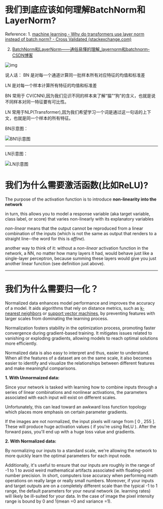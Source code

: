 # 我们到底应该如何理解BatchNorm和LayerNorm?

Reference: 1.   [machine learning - Why do transformers use layer norm instead of batch norm? - Cross Validated (stackexchange.com)](https://stats.stackexchange.com/questions/474440/why-do-transformers-use-layer-norm-instead-of-batch-norm)

2.  [BatchNorm和LayerNorm——通俗易懂的理解_layernorm和batchnorm-CSDN博客](https://blog.csdn.net/Little_White_9/article/details/123345062)

![img](https://miro.medium.com/v2/resize:fit:1400/0*K45DoPRbhC5-dqq1)

说人话： BN 是对每一个通道计算同一批样本所有对应特征的均值和标准差

LN 是对每一个样本计算所有特征的均值和标准差

BN 常用于 CV(CNN),因为我们见识不同的样本来了解“猫”“狗”的含义，也就是说不同样本对同一特征要有可比性。

LN 常用于NLP(Transformer),因为我们希望学习一个词是通过这一句话的上下文，也就是同一个样本的所有特征。

BN示意图：

![BN1示意图](https://i-blog.csdnimg.cn/blog_migrate/d5e54b2f27d60e4cd852cc35e22f4a09.jpeg)

---



LN示意图：

![LN示意图](https://i-blog.csdnimg.cn/blog_migrate/166896d1305f8859e931206ff127a383.jpeg)

# 我们为什么需要激活函数(比如ReLU)?

The purpose of the activation function is to introduce **non-linearity into the network**

in turn, this allows you to model a response variable (aka target variable, class label, or score) that varies non-linearly with its explanatory variables

*non-linear* means that the output cannot be reproduced from a linear combination of the inputs (which is not the same as output that renders to a straight line--the word for this is *affine*).

another way to think of it: without a *non-linear* activation function in the network, a NN, no matter how many layers it had, would behave just like a single-layer perceptron, because summing these layers would give you just another linear function (see definition just above).

---

# 我们为什么需要归一化？

Normalized data enhances model performance and improves the accuracy of a model. It aids algorithms that rely on distance metrics, such as [k-nearest neighbors](https://www.datacamp.com/tutorial/k-nearest-neighbor-classification-scikit-learn) or [support vector machines](https://www.datacamp.com/tutorial/svm-classification-scikit-learn-python), by preventing features with larger scales from dominating the learning process.

Normalization fosters stability in the optimization process, promoting faster convergence during gradient-based training. It mitigates issues related to vanishing or exploding gradients, allowing models to reach optimal solutions more efficiently.

Normalized data is also easy to interpret and thus, easier to understand. When all the features of a dataset are on the same scale, it also becomes easier to identify and visualize the relationships between different features and make meaningful comparisons.

**1. With Unnormaized data:**

Since your network is tasked with learning how to combine inputs through a series of linear combinations and nonlinear activations, the parameters associated with each input will exist on different scales.

Unfortunately, this can lead toward an awkward loss function topology which places more emphasis on certain parameter gradients.

If the images are not normalized, the input pixels will range from [ 0 , 255 ]. These will produce huge activation values ( if you're using ReLU ). After the forward pass, you'll end up with a huge loss value and gradients.

**2. With Normalized data:**

By normalizing our inputs to a standard scale, we're allowing the network to more quickly learn the optimal parameters for each input node.

Additionally, it's useful to ensure that our inputs are roughly in the range of -1 to 1 to avoid weird mathematical artifacts associated with floating-point number precision. In short, computers lose accuracy when performing math operations on really large or really small numbers. Moreover, if your inputs and target outputs are on a completely different scale than the typical -1 to 1 range, the default parameters for your neural network (ie. learning rates) will likely be ill-suited for your data. In the case of image the pixel intensity range is bound by 0 and 1(mean =0 and variance =1).
